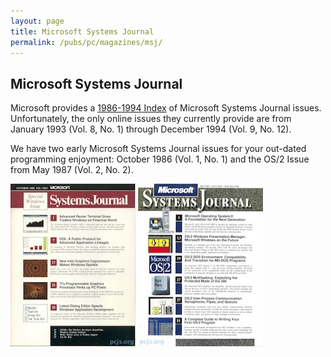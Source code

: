 ```yaml
---
layout: page
title: Microsoft Systems Journal
permalink: /pubs/pc/magazines/msj/
---
```


Microsoft Systems Journal
-------------------------

Microsoft provides a [1986-1994 Index](https://www.microsoft.com/msj/backissues86.aspx) of Microsoft Systems Journal issues.
Unfortunately, the only online issues they currently provide are from January 1993 (Vol. 8, No. 1) through December 1994 (Vol. 9, No. 12).

We have two early Microsoft Systems Journal issues for your out-dated programming enjoyment: October 1986 (Vol. 1, No. 1)
and the OS/2 Issue from May 1987 (Vol. 2, No. 2). 

[<img src="MSJ-1986-10/cover.jpg" width="200" height="260" alt="Microsoft Systems Journal, Oct 1986"/>](MSJ-1986-10/)
[<img src="MSJ-1987-05/cover.jpg" width="200" height="260" alt="Microsoft Systems Journal, May 1987"/>](MSJ-1987-05/)

